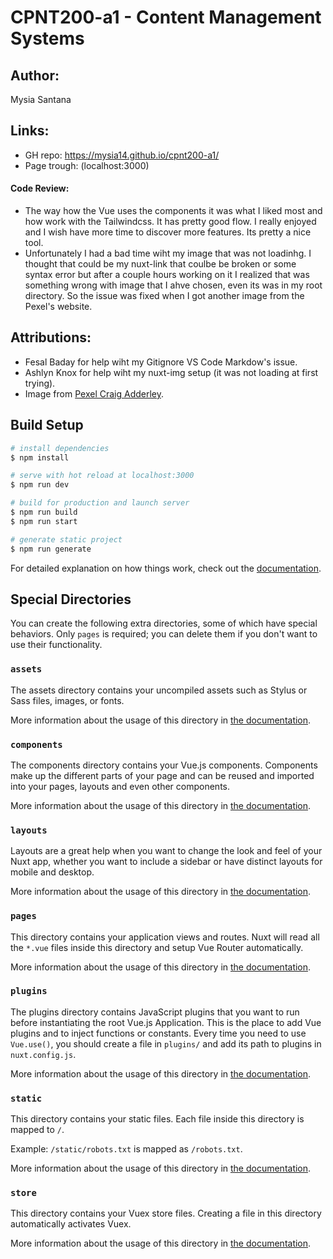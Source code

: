 # CPNT200-a1 - Content Management Systems
## Author: 
Mysia Santana

## Links:
* GH repo: https://mysia14.github.io/cpnt200-a1/
* Page trough: (localhost:3000)
 #### Code Review:
 - The way how the Vue uses the components it was what I liked most and how work with the Tailwindcss. It has pretty good flow. I really enjoyed and I wish have more time to discover more features. Its pretty a nice tool.
 - Unfortunately I had a bad time wiht my image that was not loadinhg. I thought that could be my nuxt-link that coulbe be broken or some syntax error but after a couple hours working on it I realized that was something wrong with image that I ahve chosen, even its was in my root directory. So the issue was fixed when I got another image from the Pexel's website.


## Attributions:

- Fesal Baday for help wiht my Gitignore VS Code Markdow's issue.
- Ashlyn Knox for help wiht my nuxt-img setup (it was not loading at first trying).
- Image from [Pexel Craig Adderley](https://www.pexels.com/photo/concrete-road-between-trees-1563356/).




## Build Setup

```bash
# install dependencies
$ npm install

# serve with hot reload at localhost:3000
$ npm run dev

# build for production and launch server
$ npm run build
$ npm run start

# generate static project
$ npm run generate
```

For detailed explanation on how things work, check out the [documentation](https://nuxtjs.org).

## Special Directories

You can create the following extra directories, some of which have special behaviors. Only `pages` is required; you can delete them if you don't want to use their functionality.

### `assets`

The assets directory contains your uncompiled assets such as Stylus or Sass files, images, or fonts.

More information about the usage of this directory in [the documentation](https://nuxtjs.org/docs/2.x/directory-structure/assets).

### `components`

The components directory contains your Vue.js components. Components make up the different parts of your page and can be reused and imported into your pages, layouts and even other components.

More information about the usage of this directory in [the documentation](https://nuxtjs.org/docs/2.x/directory-structure/components).

### `layouts`

Layouts are a great help when you want to change the look and feel of your Nuxt app, whether you want to include a sidebar or have distinct layouts for mobile and desktop.

More information about the usage of this directory in [the documentation](https://nuxtjs.org/docs/2.x/directory-structure/layouts).


### `pages`

This directory contains your application views and routes. Nuxt will read all the `*.vue` files inside this directory and setup Vue Router automatically.

More information about the usage of this directory in [the documentation](https://nuxtjs.org/docs/2.x/get-started/routing).

### `plugins`

The plugins directory contains JavaScript plugins that you want to run before instantiating the root Vue.js Application. This is the place to add Vue plugins and to inject functions or constants. Every time you need to use `Vue.use()`, you should create a file in `plugins/` and add its path to plugins in `nuxt.config.js`.

More information about the usage of this directory in [the documentation](https://nuxtjs.org/docs/2.x/directory-structure/plugins).

### `static`

This directory contains your static files. Each file inside this directory is mapped to `/`.

Example: `/static/robots.txt` is mapped as `/robots.txt`.

More information about the usage of this directory in [the documentation](https://nuxtjs.org/docs/2.x/directory-structure/static).

### `store`

This directory contains your Vuex store files. Creating a file in this directory automatically activates Vuex.

More information about the usage of this directory in [the documentation](https://nuxtjs.org/docs/2.x/directory-structure/store).



